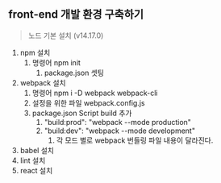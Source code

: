 ## front-end 개발 환경 구축하기

>노드 기본 설치 (v14.17.0)

1. npm 설치
   1. 명령어 npm init 
      1. package.json 셋팅
2. webpack 설치
   1. 명령어 npm i -D webpack webpack-cli
   2. 설정을 위한 파일 webpack.config.js
   3. package.json Script build 추가
      1. "build:prod": "webpack --mode production"
      2. "build:dev": "webpack --mode development"
         1. 각 모드 별로 webpack 번들링 파일 내용이 달라진다.
3. babel 설치
4. lint 설치
5. react 설치
